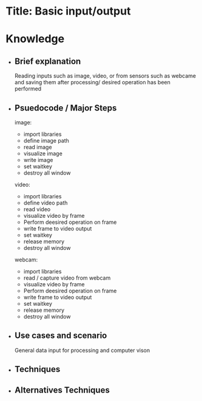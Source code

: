 # Title: Basic input/output

# Knowledge

- ## Brief explanation
  Reading inputs such as image, video, or from sensors such as webcame and saving them after processing/ desired operation has been performed
- ## Psuedocode / Major Steps

  image:

  - import libraries
  - define image path
  - read image
  - visualize image
  - write image
  - set waitkey
  - destroy all window

  video:

  - import libraries
  - define video path
  - read video
  - visualize video by frame
  - Perform deesired operation on frame
  - write frame to video output
  - set waitkey
  - release memory
  - destroy all window

  webcam:

  - import libraries
  - read / capture video from webcam
  - visualize video by frame
  - Perform deesired operation on frame
  - write frame to video output
  - set waitkey
  - release memory
  - destroy all window

- ## Use cases and scenario
  General data input for processing and computer vison
- ## Techniques
- ## Alternatives Techniques
